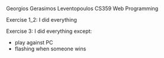 Georgios Gerasimos Leventopoulos       CS359 Web Programming


Exercise 1_2: I did everything

Exercise 3: 
I did everything except:
- play against PC
- flashing when someone wins
